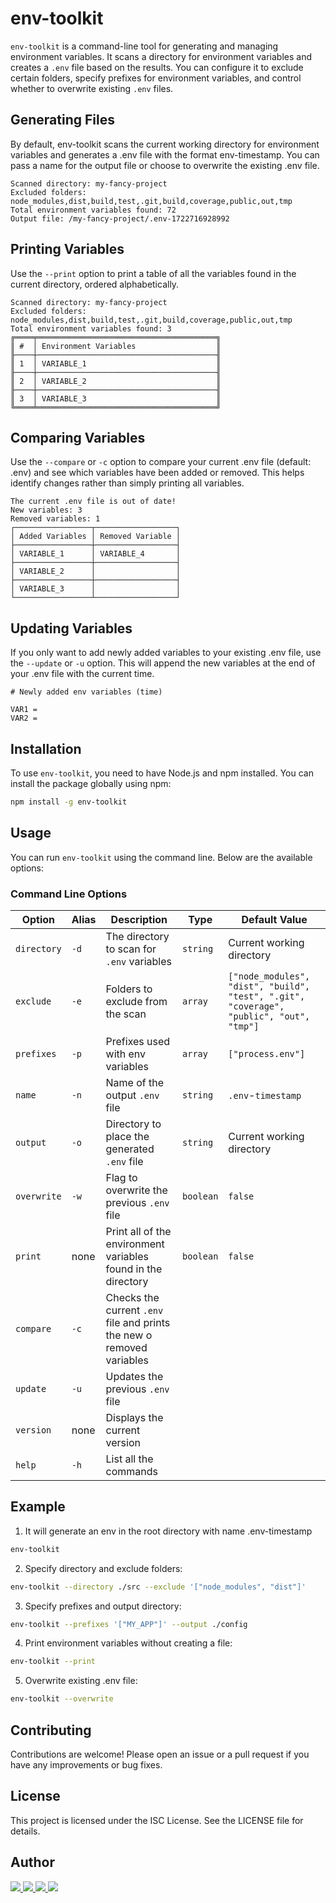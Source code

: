 # env-toolkit

`env-toolkit` is a command-line tool for generating and managing environment variables. It scans a directory for environment variables and creates a `.env` file based on the results. You can configure it to exclude certain folders, specify prefixes for environment variables, and control whether to overwrite existing `.env` files.

## Generating Files

By default, env-toolkit scans the current working directory for environment variables and generates a .env file with the format env-timestamp. You can pass a name for the output file or choose to overwrite the existing .env file.

```
Scanned directory: my-fancy-project
Excluded folders: node_modules,dist,build,test,.git,build,coverage,public,out,tmp
Total environment variables found: 72
Output file: /my-fancy-project/.env-1722716928992
```

## Printing Variables

Use the `--print` option to print a table of all the variables found in the current directory, ordered alphabetically.

```
Scanned directory: my-fancy-project
Excluded folders: node_modules,dist,build,test,.git,build,coverage,public,out,tmp
Total environment variables found: 3
╔════╤════════════════════════════════════════╗
║ #  │ Environment Variables                  ║
╟────┼────────────────────────────────────────╢
║ 1  │ VARIABLE_1                             ║
╟────┼────────────────────────────────────────╢
║ 2  │ VARIABLE_2                             ║
╟────┼────────────────────────────────────────╢
║ 3  │ VARIABLE_3                             ║
╚════╧════════════════════════════════════════╝
```

## Comparing Variables

Use the `--compare` or `-c` option to compare your current .env file (default: .env) and see which variables have been added or removed. This helps identify changes rather than simply printing all variables.

```
The current .env file is out of date!
New variables: 3
Removed variables: 1
┌─────────────────┬──────────────────┐
│ Added Variables │ Removed Variable │
├─────────────────┼──────────────────┤
│ VARIABLE_1      │ VARIABLE_4       │
├─────────────────┼──────────────────┤
│ VARIABLE_2      │                  │
├─────────────────┼──────────────────┤
│ VARIABLE_3      │                  │
└─────────────────┴──────────────────┘
```

## Updating Variables

If you only want to add newly added variables to your existing .env file, use the `--update` or `-u` option. This will append the new variables at the end of your .env file with the current time.

```
# Newly added env variables (time)

VAR1 =
VAR2 =
```

## Installation

To use `env-toolkit`, you need to have Node.js and npm installed. You can install the package globally using npm:

```bash
npm install -g env-toolkit
```

## Usage

You can run `env-toolkit` using the command line. Below are the available options:

### Command Line Options

| Option      | Alias | Description                                                           | Type      | Default Value                                                                           |
| ----------- | ----- | --------------------------------------------------------------------- | --------- | --------------------------------------------------------------------------------------- |
| `directory` | `-d`  | The directory to scan for `.env` variables                            | `string`  | Current working directory                                                               |
| `exclude`   | `-e`  | Folders to exclude from the scan                                      | `array`   | `["node_modules", "dist", "build", "test", ".git", "coverage", "public", "out", "tmp"]` |
| `prefixes`  | `-p`  | Prefixes used with env variables                                      | `array`   | `["process.env"]`                                                                       |
| `name`      | `-n`  | Name of the output `.env` file                                        | `string`  | `.env`-`timestamp`                                                                      |
| `output`    | `-o`  | Directory to place the generated `.env` file                          | `string`  | Current working directory                                                               |
| `overwrite` | `-w`  | Flag to overwrite the previous `.env` file                            | `boolean` | `false`                                                                                 |
| `print`     | none  | Print all of the environment variables found in the directory         | `boolean` | `false`                                                                                 |
| `compare`   | `-c`  | Checks the current `.env` file and prints the new o removed variables |           |                                                                                         |
| `update`    | `-u`  | Updates the previous `.env` file                                      |           |                                                                                         |
| `version`   | none  | Displays the current version                                          |           |                                                                                         |
| `help`      | `-h`  | List all the commands                                                 |           |                                                                                         |

## Example

1. It will generate an env in the root directory with name .env-timestamp

```bash
env-toolkit
```

2. Specify directory and exclude folders:

```bash
env-toolkit --directory ./src --exclude '["node_modules", "dist"]'
```

3. Specify prefixes and output directory:

```bash
env-toolkit --prefixes '["MY_APP"]' --output ./config
```

4. Print environment variables without creating a file:

```bash
env-toolkit --print
```

5. Overwrite existing .env file:

```bash
env-toolkit --overwrite
```

## Contributing

Contributions are welcome! Please open an issue or a pull request if you have any improvements or bug fixes.

## License

This project is licensed under the ISC License. See the LICENSE file for details.

## Author

<div>
	<a href="mailto:abdulmattee123@gmail.com" target="_blank">
	  <img src="https://img.shields.io/badge/Gmail-%230077B5.svg?style=flat-square&logoColor=white&logo=Gmail&color=red" />
	</a>
	<a href="https://www.linkedin.com/in/abdul-mattee/" target="_blank">
	  <img src="https://img.shields.io/badge/Linkedin-%230077B5.svg?style=flat-square&logo=linkedin" />
	</a>
	<a href="https://stackoverflow.com/users/15460455/abdul-mattee" target="_blank">
	  <img src="https://img.shields.io/badge/Stackoverflow-%230077B5.svg?style=flat-square&logo=stackoverflow&logoColor=white&color=F48024" />
	</a>
  <a href="https://github.com/AbdulMattee" target="_blank" >
    <img src="https://img.shields.io/badge/GitHub-black?logo=github&style=flat-square&label=" />
  </a>
</div>
